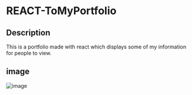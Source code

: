 # REACT-ToMyPortfolio

## Description
This is a portfolio made with react which displays some of my information for people to view.

## image
![image](https://user-images.githubusercontent.com/95316362/169159533-0f1ec8a2-020a-4178-9742-673026839129.png)
